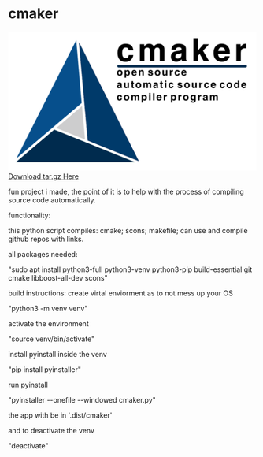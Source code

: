 # cmaker
<img src="https://github.com/drink-uranium/cmaker/blob/main/cmaker.png">
<a href="https://github.com/user-attachments/files/21116024/cmaker.tar.gz">Download tar.gz Here</a>
<p>fun project i made, the point of it is to help with the process of compiling source code automatically.</p>
functionality:
<p>this python script compiles: cmake; scons; makefile; can use and compile github repos with links.</p>

all packages needed:
<p>"sudo apt install python3-full python3-venv python3-pip build-essential git cmake libboost-all-dev scons"</p>

build instructions:
create virtal enviorment as to not mess up your OS
<p>"python3 -m venv venv"</p>

activate the environment
<p>"source venv/bin/activate"</p>

install pyinstall inside the venv
<p>"pip install pyinstaller"</p>

run pyinstall
<p>"pyinstaller --onefile --windowed cmaker.py"</p>

the app with be in '.dist/cmaker'

and to deactivate the venv
<p>"deactivate"</p>